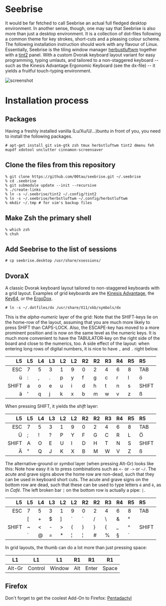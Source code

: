 Seebrise
========

It would be far fetched to call Seebrise an actual full fledged desktop
environment. In another sense, though, one may say that Seebrise is also more than just a desktop environment.  It is a collection of dot-files following a common theme for key strokes, short-cuts and a pleasing colour scheme. The following
installation instruction should work with any flavour of Linux.
Essentially, Seebrise is the tiling window manager
[herbustluftwm](http://www.herbstluftwm.org/) together with a
[tint2](http://www.herbstluftwm.org/) panel.  With a custom Dvorak
keyboard layout variant for easy programming, typing umlauts, and tailored to a
non-staggered keyboard -- such as the Kinesis Advantage Ergonomic Keyboard (see
the dx-file) -- it yields a fruitful touch-typing environment.

![screenshot][screenshot]

Installation process
====================

Packages
--------

Having a freshly installed vanilla (Lu/Xu/U/...)buntu in front of you, you need to
install the following packages.

```
# apt-get install git vim-gtk zsh tmux herbstluftwm tint2 dmenu feh mupdf xdotool unclutter cinnamon-screensaver
```

Clone the files from this repository
------------------------------------

```
% git clone https://github.com/00tau/seebrise.git ~/.seebrise
% cd .seebrise
% git submodule update --init --recursive
% ./create-links
% ln -s ~/.seebrise/tint2 ~/.config/tint2
% ln -s ~/.seebrise/herbstluftwm ~/.config/herbstluftwm
% mkdir ~/.tmp # for vim's backup files
```

Make Zsh the primary shell
--------------------------

```
% which zsh
% chsh
```

Add Seebrise to the list of sessions
------------------------------------

```
# cp seebrise.desktop /usr/share/xsessions/
```

DvoraX
------------------------------------------------------

A classic Dvorak keyboard layout tailored to non-staggered keyboards with a
grid layout.  Examples of grid keyboards are the [Kinesis
Advantage](https://www.kinesis-ergo.com/shop/advantage-for-pc-mac/), the
[Key64](http://www.key64.org), or the [ErgoDox](http://ergodox.org/).

```
# ln -s ~/.dotfiles/dx /usr/share/X11/xkb/symbols/dx
```

This is the *alpha-numeric* layer of the grid: Note that the SHIFT-keys lie on
the home-row of the layout, assuming that you are much more likely to press
SHIFT than CAPS-LOCK.  Also, the ESCAPE-key has moved to a more prominent
position and is now on the same level as the numeric keys.  It is much more
convenient to have the TABULATOR-key on the right side of the board and close
to the numerics, too.  A side effect of the layout: when entering long rows of
digital numbers, it is nice to have `,` and `.` right below.

| L5    | L5 | L4 | L3 | L2 | L2 | R2 | R2 | R3 | R4 | R5 | R5    |
|------:|----|----|----|----|----|----|----|----|----|----|:------|
| ESC   | 7  | 5  | 3  | 1  | 9  | 0  | 2  | 4  | 6  | 8  | TAB   |
| ü     | :  | ,  | .  | p  | y  | f  | g  | c  | r  | l  | ö     |
| SHIFT | a  | o  | e  | u  | i  | d  | h  | t  | n  | s  | SHIFT |
| ä     | '  | q  | j  | k  | x  | b  | m  | w  | v  | z  | ß     |

When pressing SHIFT, it yields the *shift* layer:

| L5    | L5 | L4 | L3 | L2 | L2 | R2 | R2 | R3 | R4 | R5 | R5    |
|------:|----|----|----|----|----|----|----|----|----|----|:------|
| ESC   | 7  | 5  | 3  | 1  | 9  | 0  | 2  | 4  | 6  | 8  | TAB   |
| Ü     | ;  | !  | ?  | P  | Y  | F  | G  | C  | R  | L  | Ö     |
| SHIFT | A  | O  | E  | U  | I  | D  | H  | T  | N  | S  | SHIFT |
| Ä     | "  | Q  | J  | K  | X  | B  | M  | W  | V  | Z  | ß     |

The alternative-ground or *symbol* layer (when pressing Alt-Gr) looks like
this: Note how easy it is to press combinations such as `<-` or `->` or `~/`.
The acute and grave signs above the home row are non-dead, such that they can
be used in keyboard short cuts.  The acute and grave signs on the bottom row
are dead, such that these can be used to type letters `é` and `è`, as in
*Café*.  The left broken bar `¦` on the bottom row is actually a pipe: `|`.

| L5    | L5 | L4 | L3 | L2 | L2 | R2 | R2 | R3 | R4 | R5 | R5    |
|------:|----|----|----|----|----|----|----|----|----|----|:------|
| ESC   | 7  | 5  | 3  | 1  | 9  | 0  | 2  | 4  | 6  | 8  | TAB   |
|       | [  | +  | $  | ]  | ´  | `  | /  | \  | &  | °  |       |
| SHIFT | ~  | <  | -  | >  | (  | )  | }  | {  | _  | ^  | SHIFT |
|       | ´  | @  | =  | *  | ¦  | ¦  | #  | %  | §  | `  |       |

In grid layouts, the thumb can do a lot more than just pressing space:

| L1 | L1 | L1 | R1 | R1 | R1 |
|----|----|----|----|----|----|
| Alt-Gr | Control | Window | Alt | Enter | Space |

Firefox
-------

Don't forget to get the coolest Add-On to Firefox: [Pentadactyl](http://5digits.org/pentadactyl/)

[screenshot]: https://lh3.googleusercontent.com/-sTswtdTJSn8/VUoppqaEcTI/AAAAAAAAAKM/8DOzbbkGxkI/w506-h285/test.png
